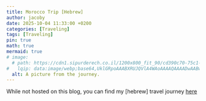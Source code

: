 ```yaml
---
title: Morocco Trip [Hebrew]
author: jacoby
date: 2025-10-04 11:33:00 +0200
categories: [Traveling]
tags: [Traveling]
pin: true
math: true
mermaid: true
# image:
  # path: https://cdn1.sipurderech.co.il/1200x800_fit_90/cd390c70-75c1-11ee-8eb0-49ce5a5f6dea.jpeg
#   lqip: data:image/webp;base64,UklGRpoAAABXRUJQVlA4WAoAAAAQAAAADwAABwAAQUxQSDIAAAARL0AmbZurmr57yyIiqE8oiG0bejIYEQTgqiDA9vqnsUSI6H+oAERp2HZ65qP/VIAWAFZQOCBCAAAA8AEAnQEqEAAIAAVAfCWkAALp8sF8rgRgAP7o9FDvMCkMde9PK7euH5M1m6VWoDXf2FkP3BqV0ZYbO6NA/VFIAAAA
  alt: A picture from the journey.
---
```


While not hosted on this blog, you can find my \[hebrew\] travel journey [here](https://www.sipurderech.co.il/%D7%9E%D7%A8%D7%95%D7%A7%D7%95/%D7%9E%D7%A1%D7%A2-%D7%98%D7%A8%D7%9E%D7%A4%D7%99%D7%9D-%D7%9E%D7%9E%D7%A8%D7%A7%D7%A9-%D7%9C%D7%A1%D7%94%D7%A8%D7%94)